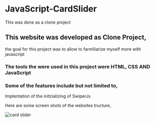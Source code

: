# JavaScript-CardSlider
This was done as a clone project

## This website was developed as Clone Project, 
the goal for this project was to allow to farmiliarize myself more with javascript 

### The tools the were used in this project were HTML, CSS AND JavaScript

### Some of the features include but not limited to, 
Implentation of the initzializing of SwiperJs

Here are some screen shots of the websites tructure, 

![card slider](https://github.com/DanielsWebDevelopment/Image-Gallery-Website/assets/129445203/06f79f37-713e-4db7-8dbb-aa5ff78472b8)
